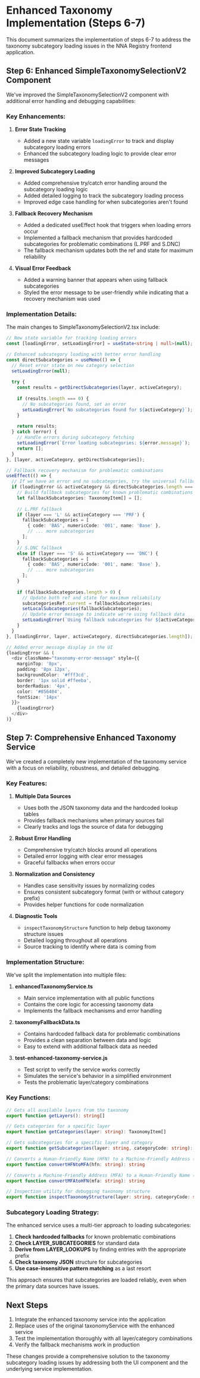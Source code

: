 # Enhanced Taxonomy Implementation (Steps 6-7)

This document summarizes the implementation of steps 6-7 to address the taxonomy subcategory loading issues in the NNA Registry frontend application.

## Step 6: Enhanced SimpleTaxonomySelectionV2 Component

We've improved the SimpleTaxonomySelectionV2 component with additional error handling and debugging capabilities:

### Key Enhancements:

1. **Error State Tracking**
   - Added a new state variable `loadingError` to track and display subcategory loading errors
   - Enhanced the subcategory loading logic to provide clear error messages

2. **Improved Subcategory Loading**
   - Added comprehensive try/catch error handling around the subcategory loading logic
   - Added detailed logging to track the subcategory loading process
   - Improved edge case handling for when subcategories aren't found

3. **Fallback Recovery Mechanism**
   - Added a dedicated useEffect hook that triggers when loading errors occur
   - Implemented a fallback mechanism that provides hardcoded subcategories for problematic combinations (L.PRF and S.DNC)
   - The fallback mechanism updates both the ref and state for maximum reliability

4. **Visual Error Feedback**
   - Added a warning banner that appears when using fallback subcategories
   - Styled the error message to be user-friendly while indicating that a recovery mechanism was used

### Implementation Details:

The main changes to SimpleTaxonomySelectionV2.tsx include:

```typescript
// New state variable for tracking loading errors
const [loadingError, setLoadingError] = useState<string | null>(null);

// Enhanced subcategory loading with better error handling
const directSubcategories = useMemo(() => {
  // Reset error state on new category selection
  setLoadingError(null);
  
  try {
    const results = getDirectSubcategories(layer, activeCategory);
    
    if (results.length === 0) {
      // No subcategories found, set an error
      setLoadingError(`No subcategories found for ${activeCategory}`);
    }
    
    return results;
  } catch (error) {
    // Handle errors during subcategory fetching
    setLoadingError(`Error loading subcategories: ${error.message}`);
    return [];
  }
}, [layer, activeCategory, getDirectSubcategories]);

// Fallback recovery mechanism for problematic combinations
useEffect(() => {
  // If we have an error and no subcategories, try the universal fallback
  if (loadingError && activeCategory && directSubcategories.length === 0) {
    // Build fallback subcategories for known problematic combinations
    let fallbackSubcategories: TaxonomyItem[] = [];
    
    // L.PRF fallback
    if (layer === 'L' && activeCategory === 'PRF') {
      fallbackSubcategories = [
        { code: 'BAS', numericCode: '001', name: 'Base' },
        // ... more subcategories
      ];
    } 
    // S.DNC fallback
    else if (layer === 'S' && activeCategory === 'DNC') {
      fallbackSubcategories = [
        { code: 'BAS', numericCode: '001', name: 'Base' },
        // ... more subcategories
      ];
    }
    
    if (fallbackSubcategories.length > 0) {
      // Update both ref and state for maximum reliability
      subcategoriesRef.current = fallbackSubcategories;
      setLocalSubcategories(fallbackSubcategories);
      // Update error message to indicate we're using fallback data
      setLoadingError(`Using fallback subcategories for ${activeCategory}`);
    }
  }
}, [loadingError, layer, activeCategory, directSubcategories.length]);

// Added error message display in the UI
{loadingError && (
  <div className="taxonomy-error-message" style={{ 
    marginTop: '8px',
    padding: '8px 12px',
    backgroundColor: '#fff3cd',
    border: '1px solid #ffeeba',
    borderRadius: '4px',
    color: '#856404',
    fontSize: '14px'
  }}>
    {loadingError}
  </div>
)}
```

## Step 7: Comprehensive Enhanced Taxonomy Service

We've created a completely new implementation of the taxonomy service with a focus on reliability, robustness, and detailed debugging.

### Key Features:

1. **Multiple Data Sources**
   - Uses both the JSON taxonomy data and the hardcoded lookup tables
   - Provides fallback mechanisms when primary sources fail
   - Clearly tracks and logs the source of data for debugging

2. **Robust Error Handling**
   - Comprehensive try/catch blocks around all operations
   - Detailed error logging with clear error messages
   - Graceful fallbacks when errors occur

3. **Normalization and Consistency**
   - Handles case sensitivity issues by normalizing codes
   - Ensures consistent subcategory format (with or without category prefix)
   - Provides helper functions for code normalization

4. **Diagnostic Tools**
   - `inspectTaxonomyStructure` function to help debug taxonomy structure issues
   - Detailed logging throughout all operations
   - Source tracking to identify where data is coming from

### Implementation Structure:

We've split the implementation into multiple files:

1. **enhancedTaxonomyService.ts**
   - Main service implementation with all public functions
   - Contains the core logic for accessing taxonomy data
   - Implements the fallback mechanisms and error handling

2. **taxonomyFallbackData.ts**
   - Contains hardcoded fallback data for problematic combinations
   - Provides a clean separation between data and logic
   - Easy to extend with additional fallback data as needed

3. **test-enhanced-taxonomy-service.js**
   - Test script to verify the service works correctly
   - Simulates the service's behavior in a simplified environment
   - Tests the problematic layer/category combinations

### Key Functions:

```typescript
// Gets all available layers from the taxonomy
export function getLayers(): string[]

// Gets categories for a specific layer
export function getCategories(layer: string): TaxonomyItem[]

// Gets subcategories for a specific layer and category
export function getSubcategories(layer: string, categoryCode: string): TaxonomyItem[]

// Converts a Human-Friendly Name (HFN) to a Machine-Friendly Address (MFA)
export function convertHFNtoMFA(hfn: string): string

// Converts a Machine-Friendly Address (MFA) to a Human-Friendly Name (HFN)
export function convertMFAtoHFN(mfa: string): string

// Inspection utility for debugging taxonomy structure
export function inspectTaxonomyStructure(layer: string, categoryCode: string): Record<string, any>
```

### Subcategory Loading Strategy:

The enhanced service uses a multi-tier approach to loading subcategories:

1. **Check hardcoded fallbacks** for known problematic combinations
2. **Check LAYER_SUBCATEGORIES** for standard data
3. **Derive from LAYER_LOOKUPS** by finding entries with the appropriate prefix
4. **Check taxonomy JSON** structure for subcategories
5. **Use case-insensitive pattern matching** as a last resort

This approach ensures that subcategories are loaded reliably, even when the primary data sources have issues.

## Next Steps

1. Integrate the enhanced taxonomy service into the application
2. Replace uses of the original taxonomyService with the enhanced service
3. Test the implementation thoroughly with all layer/category combinations
4. Verify the fallback mechanisms work in production

These changes provide a comprehensive solution to the taxonomy subcategory loading issues by addressing both the UI component and the underlying service implementation.